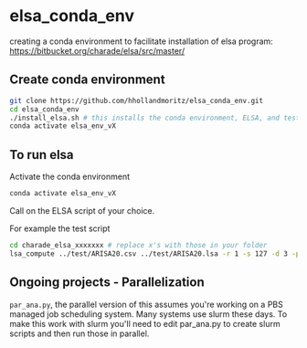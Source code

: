 # elsa_conda_env
creating a conda environment to facilitate installation of elsa program: https://bitbucket.org/charade/elsa/src/master/

## Create conda environment

``` bash
git clone https://github.com/hhollandmoritz/elsa_conda_env.git
cd elsa_conda_env
./install_elsa.sh # this installs the conda environment, ELSA, and tests the installation
conda activate elsa_env_vX
```

## To run elsa

Activate the conda environment
``` bash
conda activate elsa_env_vX
```
Call on the ELSA script of your choice. 

For example the test script
```bash
cd charade_elsa_xxxxxxx # replace x's with those in your folder
lsa_compute ../test/ARISA20.csv ../test/ARISA20.lsa -r 1 -s 127 -d 3 -p theo -x 1000 -f linear -n percentileZ -e ../test/ARISA20.csv -m 0
```


## Ongoing projects - Parallelization
`par_ana.py`, the parallel version of this assumes you're working on a PBS managed job scheduling system. Many systems use slurm these days. To make this work with slurm you'll need to edit par_ana.py to create slurm scripts and then run those in parallel. 
